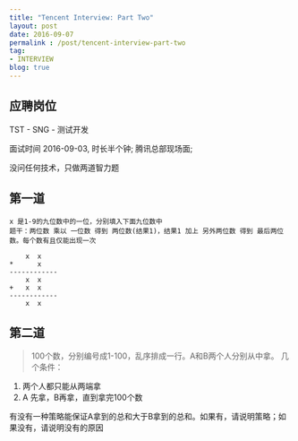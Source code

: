 ```yaml
---
title: "Tencent Interview: Part Two"
layout: post
date: 2016-09-07
permalink : /post/tencent-interview-part-two
tag:
- INTERVIEW
blog: true
---
```


## 应聘岗位

TST - SNG - 测试开发

面试时间 2016-09-03, 时长半个钟; 腾讯总部现场面;

没问任何技术，只做两道智力题


## 第一道

```text
x 是1-9的九位数中的一位，分别填入下面九位数中
题干：两位数 乘以 一位数 得到 两位数(结果1)，结果1 加上 另外两位数 得到 最后两位数。每个数有且仅能出现一次

    x  x
*      x
------------
    x  x
+   x  x
------------
    x  x
```

## 第二道

> 100个数，分别编号成1-100，乱序排成一行。A和B两个人分别从中拿。
几个条件：
1. 两个人都只能从两端拿
2. A 先拿，B再拿，直到拿完100个数

有没有一种策略能保证A拿到的总和大于B拿到的总和。如果有，请说明策略；如果没有，请说明没有的原因


